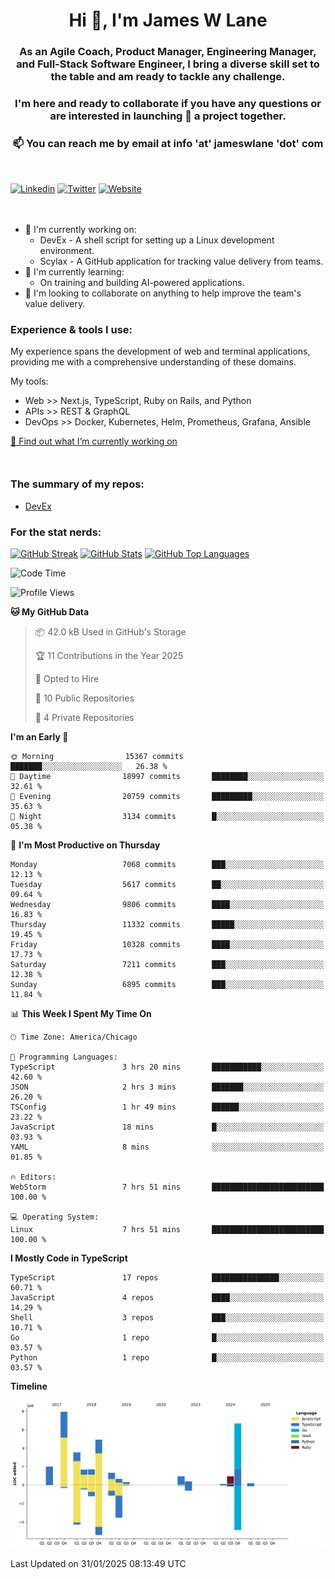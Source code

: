 <h1 align="center">Hi 👋, I'm James W Lane</h1>
<h3 align="center">As an Agile Coach, Product Manager, Engineering Manager, and Full-Stack Software Engineer, I bring a diverse skill set to the table and am ready to tackle any challenge.</h3>
<h3 align="center">I'm here and ready to collaborate if you have any questions or are interested in launching 🚀 a project together.</h3>

<div style="margin-top: 16px;" />

<h3 align="center">📫 You can reach me by email at info 'at' jameswlane 'dot' com</h3>

<div style="margin-top: 48px;" />

[![Linkedin](https://img.shields.io/badge/LinkedIn-0077B5?style=for-the-badge&logo=linkedin&logoColor=white)](https://www.linkedin.com/in/jameswlane/)
[![Twitter](https://img.shields.io/badge/Twitter-1DA1F2?style=for-the-badge&logo=twitter&logoColor=white)](https://x.com/jameswlane)
[![Website](https://img.shields.io/website?down_color=red&down_message=offline&style=for-the-badge&up_color=green&up_message=up&url=https%3A%2F%2Fwww.jameswlane.com)](https://www.jameswlane.com)

<div style="margin-top: 48px;" />

- 🔭 I'm currently working on:
  - DevEx - A shell script for setting up a Linux development environment.
  - Scylax - A GitHub application for tracking value delivery from teams.
- 🌱 I'm currently learning:
  - On training and building AI-powered applications.
- 👯 I'm looking to collaborate on anything to help improve the team's value delivery.

### Experience & tools I use:

My experience spans the development of web and terminal applications, providing me with a comprehensive understanding of these domains.

My tools:
- Web >> Next.js, TypeScript, Ruby on Rails, and Python
- APIs >> REST & GraphQL
- DevOps >> Docker, Kubernetes, Helm, Prometheus, Grafana, Ansible

[🔭 Find out what I’m currently working on](https://www.jameswlane.com/now)  

<div style="margin-top: 50px;"/>

### The summary of my repos:
- [DevEx](https://github.com/jameswlane/devex)  

### For the stat nerds:
[![GitHub Streak](https://github-readme-streak-stats.herokuapp.com?user=jameswlane&theme=tokyonight)](https://git.io/streak-stats)
[![GitHub Stats](https://github-readme-stats.vercel.app/api?username=jameswlane&show_icons=true&theme=tokyonight)](https://github-readme-stats.vercel.app)
[![GitHub Top Languages](https://github-readme-stats.vercel.app/api/top-langs?username=jameswlane&show_icons=true&locale=en&layout=compact&theme=tokyonight)](https://github-readme-stats.vercel.app)

<!--START_SECTION:waka-->
![Code Time](http://img.shields.io/badge/Code%20Time-329%20hrs%2011%20mins-blue)

![Profile Views](http://img.shields.io/badge/Profile%20Views-1-blue)

**🐱 My GitHub Data** 

> 📦 42.0 kB Used in GitHub's Storage 
 > 
> 🏆 11 Contributions in the Year 2025
 > 
> 💼 Opted to Hire
 > 
> 📜 10 Public Repositories 
 > 
> 🔑 4 Private Repositories 
 > 
**I'm an Early 🐤** 

```text
🌞 Morning                15367 commits       ███████░░░░░░░░░░░░░░░░░░   26.38 % 
🌆 Daytime                18997 commits       ████████░░░░░░░░░░░░░░░░░   32.61 % 
🌃 Evening                20759 commits       █████████░░░░░░░░░░░░░░░░   35.63 % 
🌙 Night                  3134 commits        █░░░░░░░░░░░░░░░░░░░░░░░░   05.38 % 
```
📅 **I'm Most Productive on Thursday** 

```text
Monday                   7068 commits        ███░░░░░░░░░░░░░░░░░░░░░░   12.13 % 
Tuesday                  5617 commits        ██░░░░░░░░░░░░░░░░░░░░░░░   09.64 % 
Wednesday                9806 commits        ████░░░░░░░░░░░░░░░░░░░░░   16.83 % 
Thursday                 11332 commits       █████░░░░░░░░░░░░░░░░░░░░   19.45 % 
Friday                   10328 commits       ████░░░░░░░░░░░░░░░░░░░░░   17.73 % 
Saturday                 7211 commits        ███░░░░░░░░░░░░░░░░░░░░░░   12.38 % 
Sunday                   6895 commits        ███░░░░░░░░░░░░░░░░░░░░░░   11.84 % 
```


📊 **This Week I Spent My Time On** 

```text
🕑︎ Time Zone: America/Chicago

💬 Programming Languages: 
TypeScript               3 hrs 20 mins       ███████████░░░░░░░░░░░░░░   42.60 % 
JSON                     2 hrs 3 mins        ███████░░░░░░░░░░░░░░░░░░   26.20 % 
TSConfig                 1 hr 49 mins        ██████░░░░░░░░░░░░░░░░░░░   23.22 % 
JavaScript               18 mins             █░░░░░░░░░░░░░░░░░░░░░░░░   03.93 % 
YAML                     8 mins              ░░░░░░░░░░░░░░░░░░░░░░░░░   01.85 % 

🔥 Editors: 
WebStorm                 7 hrs 51 mins       █████████████████████████   100.00 % 

💻 Operating System: 
Linux                    7 hrs 51 mins       █████████████████████████   100.00 % 
```

**I Mostly Code in TypeScript** 

```text
TypeScript               17 repos            ███████████████░░░░░░░░░░   60.71 % 
JavaScript               4 repos             ████░░░░░░░░░░░░░░░░░░░░░   14.29 % 
Shell                    3 repos             ███░░░░░░░░░░░░░░░░░░░░░░   10.71 % 
Go                       1 repo              █░░░░░░░░░░░░░░░░░░░░░░░░   03.57 % 
Python                   1 repo              █░░░░░░░░░░░░░░░░░░░░░░░░   03.57 % 
```



**Timeline**

![Lines of Code chart](https://raw.githubusercontent.com/jameswlane/jameswlane/main/assets/bar_graph.png)


 Last Updated on 31/01/2025 08:13:49 UTC
<!--END_SECTION:waka-->
